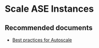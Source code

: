 <properties
	pageTitle="Scale ASE Instances"
	description="Scale ASE Instances"
	service="microsoft.ase"
	resource="ase"
	authors="shrahman"
	displayOrder=""
	selfHelpType="generic"
	supportTopicIds="32608417"
	resourceTags=""
	productPesIds="16533"
	cloudEnvironments="public"
/>

# Scale ASE Instances

## **Recommended documents**
* [Best practices for Autoscale](https://docs.microsoft.com/azure/monitoring-and-diagnostics/insights-autoscale-best-practices)